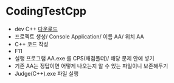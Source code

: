 # CodingTestCpp
- dev C++ [다운로드](https://sourceforge.net/projects/orwelldevcpp/)
- 프로젝트 생성/ Console Application/ 이름 AA/ 위치 AA
- C++ 코드 작성
- F11
- 실행 프로그램 AA.exe 를 CPS(채점폴더)/ 해당 문제 안에 넣기
- 기존 AA는 정답이면 어떻게 나오는지 알 수 있는 파일이니 보존해두기
- Judge(C++).exe 파일 실행